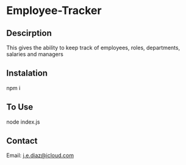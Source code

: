 # Employee-Tracker

## Descirption

This gives the ability to keep track of employees, roles, departments, salaries and managers

## Instalation

npm i

## To Use

node index.js

## Contact

Email: [j.e.diaz@icloud.com](j.e.diaz@icloud.com)
